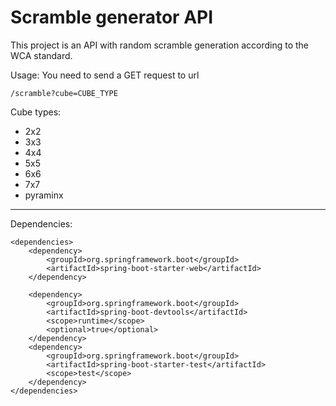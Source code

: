# Scramble generator API

This project is an API with random scramble generation according to the WCA standard.

Usage:
You need to send a GET request to url 

```/scramble?cube=CUBE_TYPE```

Cube types:
+ 2x2
+ 3x3
+ 4x4
+ 5x5
+ 6x6
+ 7x7
+ pyraminx

___

Dependencies:

```
<dependencies>
    <dependency>
        <groupId>org.springframework.boot</groupId>
        <artifactId>spring-boot-starter-web</artifactId>
    </dependency>
    
    <dependency>
        <groupId>org.springframework.boot</groupId>
        <artifactId>spring-boot-devtools</artifactId>
        <scope>runtime</scope>
        <optional>true</optional>
    </dependency>
    <dependency>
        <groupId>org.springframework.boot</groupId>
        <artifactId>spring-boot-starter-test</artifactId>
        <scope>test</scope>
    </dependency>
</dependencies>
```
